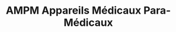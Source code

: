 ---
title: "AMPM Appareils Médicaux Para-Médicaux"
url: /beauchamp/ampm-appareils-medicaux-para-medicaux/
shop: Sanitätshaus
---